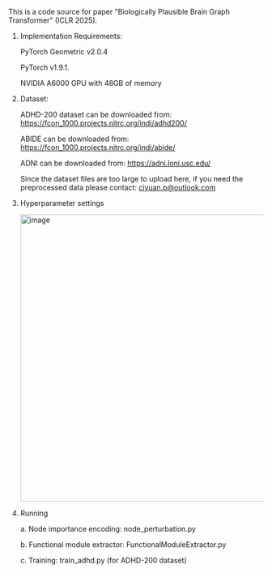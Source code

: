 
This is a code source for paper "Biologically Plausible Brain Graph Transformer" (ICLR 2025).


1. Implementation Requirements:

    PyTorch Geometric v2.0.4
  
    PyTorch v1.9.1. 
  
    NVIDIA A6000 GPU with 48GB of memory

2. Dataset:

   ADHD-200 dataset can be downloaded from: https://fcon_1000.projects.nitrc.org/indi/adhd200/
   
   ABIDE can be downloaded from: https://fcon_1000.projects.nitrc.org/indi/abide/
   
   ADNI can be downloaded from: https://adni.loni.usc.edu/

   Since the dataset files are too large to upload here, if you need the preprocessed data please contact: ciyuan.p@outlook.com
   
4. Hyperparameter settings

    <img width="567" alt="image" src="https://github.com/pcyyyy/Biologically-Plausible-Brain-Graph-Transformer/assets/43360332/9766bbe0-356c-47b0-94e2-f0d22c630cff">


5. Running
   
    a. Node importance encoding: node_perturbation.py
   
    b. Functional module extractor: FunctionalModuleExtractor.py
   
    c. Training: train_adhd.py (for ADHD-200 dataset)
   

   
